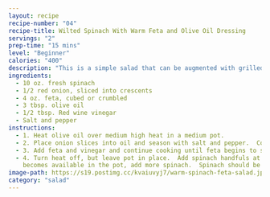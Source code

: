 ```yaml
---
layout: recipe
recipe-number: "04"
recipe-title: Wilted Spinach With Warm Feta and Olive Oil Dressing
servings: "2"
prep-time: "15 mins"
level: "Beginner"
calories: "400"
description: "This is a simple salad that can be augmented with grilled chicken strips and crusty bread to make a heartier meal."
ingredients:
  - 10 oz. fresh spinach
  - 1/2 red onion, sliced into crescents
  - 4 oz. feta, cubed or crumbled
  - 3 tbsp. olive oil
  - 1/2 tbsp. Red wine vinegar
  - Salt and pepper
instructions:
  - 1. Heat olive oil over medium high heat in a medium pot.
  - 2. Place onion slices into oil and season with salt and pepper.  Cook for 5 minutes until onions begin to soften.
  - 3. Add feta and vinegar and continue cooking until feta begins to soften.
  - 4. Turn heat off, but leave pot in place.  Add spinach handfuls at a time and stir to wilt spinach.  As more room 
    becomes available in the pot, add more spinach.  Spinach should be wilted but not cooked through.
image-path: https://s19.postimg.cc/kvaiuvyj7/warm-spinach-feta-salad.jpg
category: "salad"
---
```

